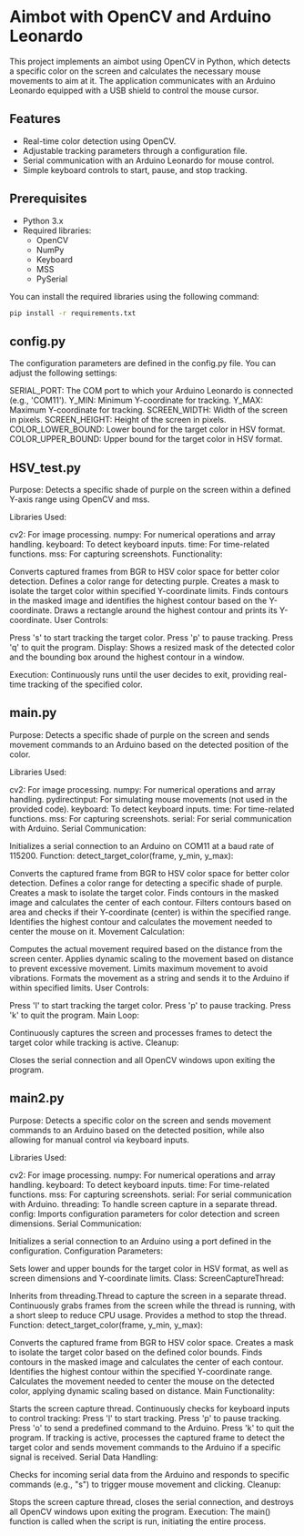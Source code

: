 # Aimbot with OpenCV and Arduino Leonardo

This project implements an aimbot using OpenCV in Python, which detects a specific color on the screen and calculates the necessary mouse movements to aim at it. The application communicates with an Arduino Leonardo equipped with a USB shield to control the mouse cursor.

## Features

- Real-time color detection using OpenCV.
- Adjustable tracking parameters through a configuration file.
- Serial communication with an Arduino Leonardo for mouse control.
- Simple keyboard controls to start, pause, and stop tracking.

## Prerequisites

- Python 3.x
- Required libraries:
  - OpenCV
  - NumPy
  - Keyboard
  - MSS
  - PySerial

You can install the required libraries using the following command:

```bash
pip install -r requirements.txt
```

## config.py
  The configuration parameters are defined in the config.py file. You can adjust the following settings:
  
  SERIAL_PORT: The COM port to which your Arduino Leonardo is connected (e.g., 'COM11').
  Y_MIN: Minimum Y-coordinate for tracking.
  Y_MAX: Maximum Y-coordinate for tracking.
  SCREEN_WIDTH: Width of the screen in pixels.
  SCREEN_HEIGHT: Height of the screen in pixels.
  COLOR_LOWER_BOUND: Lower bound for the target color in HSV format.
  COLOR_UPPER_BOUND: Upper bound for the target color in HSV format.

## HSV_test.py

  Purpose: Detects a specific shade of purple on the screen within a defined Y-axis range using OpenCV and mss.
  
  Libraries Used:
  
  cv2: For image processing.
  numpy: For numerical operations and array handling.
  keyboard: To detect keyboard inputs.
  time: For time-related functions.
  mss: For capturing screenshots.
  Functionality:
  
  Converts captured frames from BGR to HSV color space for better color detection.
  Defines a color range for detecting purple.
  Creates a mask to isolate the target color within specified Y-coordinate limits.
  Finds contours in the masked image and identifies the highest contour based on the Y-coordinate.
  Draws a rectangle around the highest contour and prints its Y-coordinate.
  User Controls:
  
  Press 's' to start tracking the target color.
  Press 'p' to pause tracking.
  Press 'q' to quit the program.
  Display: Shows a resized mask of the detected color and the bounding box around the highest contour in a window.
  
  Execution: Continuously runs until the user decides to exit, providing real-time tracking of the specified color.

## main.py

  Purpose: Detects a specific shade of purple on the screen and sends movement commands to an Arduino based on the detected position of the color.
  
  Libraries Used:
  
  cv2: For image processing.
  numpy: For numerical operations and array handling.
  pydirectinput: For simulating mouse movements (not used in the provided code).
  keyboard: To detect keyboard inputs.
  time: For time-related functions.
  mss: For capturing screenshots.
  serial: For serial communication with Arduino.
  Serial Communication:
  
  Initializes a serial connection to an Arduino on COM11 at a baud rate of 115200.
  Function: detect_target_color(frame, y_min, y_max):
  
  Converts the captured frame from BGR to HSV color space for better color detection.
  Defines a color range for detecting a specific shade of purple.
  Creates a mask to isolate the target color.
  Finds contours in the masked image and calculates the center of each contour.
  Filters contours based on area and checks if their Y-coordinate (center) is within the specified range.
  Identifies the highest contour and calculates the movement needed to center the mouse on it.
  Movement Calculation:
  
  Computes the actual movement required based on the distance from the screen center.
  Applies dynamic scaling to the movement based on distance to prevent excessive movement.
  Limits maximum movement to avoid vibrations.
  Formats the movement as a string and sends it to the Arduino if within specified limits.
  User Controls:
  
  Press 'l' to start tracking the target color.
  Press 'p' to pause tracking.
  Press 'k' to quit the program.
  Main Loop:
  
  Continuously captures the screen and processes frames to detect the target color while tracking is active.
  Cleanup:
  
  Closes the serial connection and all OpenCV windows upon exiting the program.

## main2.py

  Purpose: Detects a specific color on the screen and sends movement commands to an Arduino based on the detected position, while also allowing for manual control via keyboard inputs.
  
  Libraries Used:
  
  cv2: For image processing.
  numpy: For numerical operations and array handling.
  keyboard: To detect keyboard inputs.
  time: For time-related functions.
  mss: For capturing screenshots.
  serial: For serial communication with Arduino.
  threading: To handle screen capture in a separate thread.
  config: Imports configuration parameters for color detection and screen dimensions.
  Serial Communication:
  
  Initializes a serial connection to an Arduino using a port defined in the configuration.
  Configuration Parameters:
  
  Sets lower and upper bounds for the target color in HSV format, as well as screen dimensions and Y-coordinate limits.
  Class: ScreenCaptureThread:
  
  Inherits from threading.Thread to capture the screen in a separate thread.
  Continuously grabs frames from the screen while the thread is running, with a short sleep to reduce CPU usage.
  Provides a method to stop the thread.
  Function: detect_target_color(frame, y_min, y_max):
  
  Converts the captured frame from BGR to HSV color space.
  Creates a mask to isolate the target color based on the defined color bounds.
  Finds contours in the masked image and calculates the center of each contour.
  Identifies the highest contour within the specified Y-coordinate range.
  Calculates the movement needed to center the mouse on the detected color, applying dynamic scaling based on distance.
  Main Functionality:
  
  Starts the screen capture thread.
  Continuously checks for keyboard inputs to control tracking:
  Press 'l' to start tracking.
  Press 'p' to pause tracking.
  Press 'o' to send a predefined command to the Arduino.
  Press 'k' to quit the program.
  If tracking is active, processes the captured frame to detect the target color and sends movement commands to the Arduino if a specific signal is received.
  Serial Data Handling:
  
  Checks for incoming serial data from the Arduino and responds to specific commands (e.g., "s") to trigger mouse movement and clicking.
  Cleanup:
  
  Stops the screen capture thread, closes the serial connection, and destroys all OpenCV windows upon exiting the program.
  Execution: The main() function is called when the script is run, initiating the entire process.
